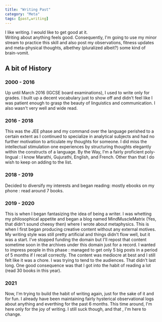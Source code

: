 ```yaml
---
title: "Writing Past"
category: "Meta"
tags: [past,writing]
---
```


I like writing. I would like to get good at it.  
Writing about anything feels good. Consequently, I'm going to use my minor stream to practice this skill and also post my observations, fitness updates and meta-physical thoughts, albethey (pluralized albeit?) some kind of brain-vomit.  

## A bit of History

### 2000 - 2016

Up until March 2016 (IGCSE board examinations), I used to write only for grades. I built up a decent vocabulary just to show off and didn't feel like I was patient enough to grasp the beauty of linguistics and communication. I also wasn't very well and wide read.   

### 2016 - 2018

This was the JEE phase and my command over the language perished to a certain extent as I continued to specialize in analytical subjects and had no further motivation to articulate my thoughts for someone. I did miss the intellectual stimulation one experiences by structuring thoughts elegantly within the constructs of a language. By the Way, I'm a fairly proficient poly-lingual : I know Marathi, Gujurathi, English, and French. Other than that I do wish to keep on adding to the list.

### 2018 - 2019

Decided to diversify my interests and began reading: mostly ebooks on my phone : read around 7 books.

### 2019 - 2020

This is when I began fantasizing the idea of being a writer. I was whetting my philosophical appetite and began a blog named MindMuscleMatrix (Yes, that didn't sound cheesy then) where I wrote about metaphysics. This is when I first began producing creative content without any external motives. My writing style was still pretty artificial and things didn't flow well, but it was a start. I've stopped funding the domain but I'll repost that content sometime soon in the archives under this domain just for a record. I wanted to impress people in this phase : managed to get only 5 big posts in a period of 5 months if I recall correctly. The content was mediocre at best and I still felt like it was a chore. I was trying to tend to the audiences. That didn't last long. One good consequence was that I got into the habit of reading a lot (read 30 books in this year).

### 2021

Now, I'm trying to build the habit of writing again, just for the sake of it and for fun. I already have been maintaining fairly hysterical observational logs about anything and everthing for the past 6 months. This time around, I'm here only for the joy of writing. I still suck though, and that , I'm here to change.
